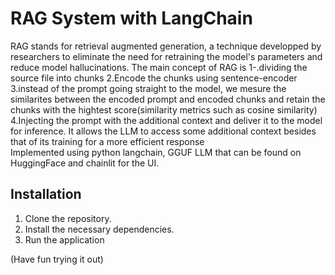 # RAG System with LangChain

RAG stands for retrieval augmented generation, a technique developped by researchers to eliminate the need for retraining the model's parameters and reduce model hallucinations.
The main concept of RAG is 
1-.dividing the source file into chunks 
2.Encode the chunks using sentence-encoder
3.instead of the prompt going straight to the model, we mesure the similarites between the encoded prompt and encoded chunks and retain the chunks with the hightest score(similarity metrics such as cosine similarity)
4.Injecting the prompt with the additional context and deliver it to the model for inference.
It allows the LLM to access some additional context besides that of its training for a more efficient response  
Implemented using python langchain, GGUF LLM that can be found on HuggingFace and chainlit for the UI. 

## Installation

1. Clone the repository.
2. Install the necessary dependencies.
3. Run the application

(Have fun trying it out)

